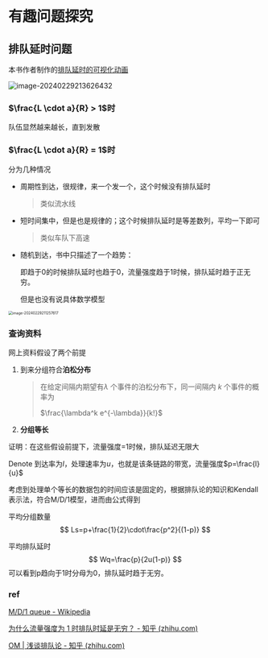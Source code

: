 # 有趣问题探究

## 排队延时问题

本书作者制作的[排队延时的可视化动画](https://media.pearsoncmg.com/ph/esm/ecs_kurose_compnetwork_8/cw/content/interactiveanimations/queuing-loss-applet/index.html)

![image-20240229213626432](https://philfan-pic.oss-cn-beijing.aliyuncs.com/img/image-20240229213626432.png)



### $\frac{L \cdot a}{R} > 1$​时

队伍显然越来越长，直到发散

### $\frac{L \cdot a}{R} = 1$时

分为几种情况

- 周期性到达，很规律，来一个发一个，这个时候没有排队延时

  > 类似流水线

- 短时间集中，但是也是规律的；这个时候排队延时是等差数列，平均一下即可

  > 类似车队下高速

- 随机到达，书中只描述了一个趋势：

  即趋于0的时候排队延时也趋于0，流量强度趋于1时候，排队延时趋于正无穷。

  但是也没有说具体数学模型

<img src="https://philfan-pic.oss-cn-beijing.aliyuncs.com/img/image-20240229211257617.png" alt="image-20240229211257617" style="zoom:50%;" />


### 查询资料

网上资料假设了两个前提

1. 到来分组符合**泊松分布** 

   >在给定间隔内期望有$λ$ 个事件的泊松分布下，同一间隔内 $k$ 个事件的概率为
   >
   >$\frac{\lambda^k e^{-\lambda}}{k!}$

2. **分组等长**

证明：在这些假设前提下，流量强度=1时候，排队延迟无限大

Denote 到达率为$l$，处理速率为$u$，也就是该条链路的带宽，流量强度$p=\frac{l}{u}$

考虑到处理单个等长的数据包的时间应该是固定的，根据排队论的知识和Kendall表示法，符合M/D/1模型，进而由公式得到

平均分组数量
$$
Ls=p+\frac{1}{2}\cdot\frac{p^2}{(1-p)}
$$

平均排队延时
$$
Wq=\frac{p}{2u(1-p)}
$$
可以看到p趋向于1时分母为0，排队延时趋于无穷。



### ref

[M/D/1 queue - Wikipedia](https://en.wikipedia.org/wiki/M/D/1_queue)

[为什么流量强度为 1 时排队时延是无穷？ - 知乎 (zhihu.com)](https://www.zhihu.com/question/317549997)

[OM | 浅谈排队论 - 知乎 (zhihu.com)](https://zhuanlan.zhihu.com/p/99131787)

